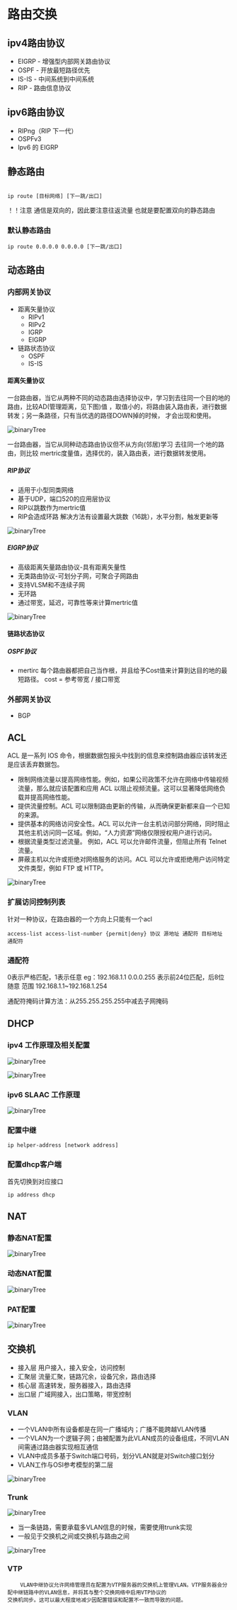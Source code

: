 # 路由交换

## ipv4路由协议

- EIGRP - 增强型内部网关路由协议
- OSPF - 开放最短路径优先
- IS-IS - 中间系统到中间系统
- RIP - 路由信息协议

## ipv6路由协议

- RIPng（RIP 下一代） 
- OSPFv3
- Ipv6 的 EIGRP

## 静态路由

````

ip route [目标网络] [下一跳/出口]

````

！！注意 通信是双向的，因此要注意往返流量 也就是要配置双向的静态路由

### 默认静态路由

````
ip route 0.0.0.0 0.0.0.0 [下一跳/出口]

````

## 动态路由

### 内部网关协议

- 距离矢量协议
    - RIPv1
    - RIPv2
    - IGRP
    - EIGRP
- 链路状态协议
    - OSPF
    - IS-IS

#### 距离矢量协议

一台路由器，当它从两种不同的动态路由选择协议中，学习到去往同一个目的地的路由，比较AD(管理距离，见下图)值
，取值小的，将路由装入路由表，进行数据转发；另一条路径，只有当优选的路径DOWN掉的时候，
才会出现和使用。

![binaryTree](../image/微信图片_20200812094206.png)

一台路由器，当它从同种动态路由协议但不从方向(邻居)学习 去往同一个地的路由，则比较
mertric度量值，选择优的，装入路由表，进行数据转发使用。

##### RIP协议

- 适用于小型同类网络
- 基于UDP，端口520的应用层协议
- RIP以跳数作为mertric值
- RIP会造成环路 解决方法有设置最大跳数（16跳），水平分割，触发更新等
 
![binaryTree](../image/微信图片_20200812101410.png)

##### EIGRP协议

- 高级距离矢量路由协议-具有距离矢量性
- 无类路由协议-可划分子网，可聚合子网路由
- 支持VLSM和不连续子网
- 无环路 
- 通过带宽，延迟，可靠性等来计算mertric值

![binaryTree](../image/微信图片_20200818113555.png) 


#### 链路状态协议

##### OSPF协议

- mertirc  每个路由器都把自己当作根，并且给予Cost值来计算到达目的地的最短路径。  cost = 参考带宽 / 接口带宽


### 外部网关协议

- BGP 


## ACL

ACL 是一系列 IOS 命令，根据数据包报头中找到的信息来控制路由器应该转发还是应该丢弃数据包。

- 限制网络流量以提高网络性能。例如，如果公司政策不允许在网络中传输视频流量，那么就应该配置和应用 ACL 以阻止视频流量。这可以显著降低网络负载并提高网络性能。
- 提供流量控制。ACL 可以限制路由更新的传输，从而确保更新都来自一个已知的来源。
- 提供基本的网络访问安全性。ACL 可以允许一台主机访问部分网络，同时阻止其他主机访问同一区域。例如，“人力资源”网络仅限授权用户进行访问。
- 根据流量类型过滤流量。 例如，ACL 可以允许邮件流量，但阻止所有 Telnet 流量。
- 屏蔽主机以允许或拒绝对网络服务的访问。ACL 可以允许或拒绝用户访问特定文件类型，例如 FTP 或 HTTP。 

![binaryTree](../image/微信图片_20200813141438.png)

### 扩展访问控制列表

针对一种协议，在路由器的一个方向上只能有一个acl

````
access-list access-list-number {permit|deny} 协议 源地址 通配符 目标地址 通配符 
````

### 通配符

0表示严格匹配，1表示任意 eg：192.168.1.1 0.0.0.255 表示前24位匹配，后8位随意 范围 192.168.1.1~192.168.1.254

通配符掩码计算方法：从255.255.255.255中减去子网掩码


## DHCP

### ipv4 工作原理及相关配置

![binaryTree](../image/微信图片_20200814104849.png) 

![binaryTree](../image/微信图片_20200813162802.png)



### ipv6 SLAAC 工作原理

![binaryTree](../image/微信图片_20200814104631.png)



### 配置中继
````
ip helper-address [network address]
````

### 配置dhcp客户端
首先切换到对应接口
````
ip address dhcp  
````
 


## NAT

### 静态NAT配置

![binaryTree](../image/微信图片_20200814141305.png)

### 动态NAT配置

![binaryTree](../image/微信图片_20200814145858.png)

### PAT配置

![binaryTree](../image/微信图片_20200814153123.png)
## 交换机

- 接入层 用户接入，接入安全，访问控制
- 汇聚层 流量汇聚，链路冗余，设备冗余，路由选择
- 核心层 高速转发，服务器接入，路由选择
- 出口层 广域网接入，出口策略，带宽控制

### VLAN

- 一个VLAN中所有设备都是在同一广播域内；广播不能跨越VLAN传播
- 一个VLAN为一个逻辑子网；由被配置为此VLAN成员的设备组成，不同VLAN间需通过路由器实现相互通信
- VLAN中成员多基于Switch端口号码，划分VLAN就是对Switch接口划分
- VLAN工作与OSI参考模型的第二层

![binaryTree](../image/微信图片_20200812142516.png)


### Trunk

![binaryTree](../image/微信图片_20200812140035.png)


- 当一条链路，需要承载多VLAN信息的时候，需要使用trunk实现
- 一般见于交换机之间或交换机与路由之间 


![binaryTree](../image/微信图片_20200812142753.png)

### VTP

        VLAN中继协议允许网络管理员在配置为VTP服务器的交换机上管理VLAN。VTP服务器会分配中继链路中的VLAN信息，并将其与整个交换网络中启用VTP协议的
    交换机同步。这可以最大程度地减少因配置错误和配置不一致而导致的问题。





















